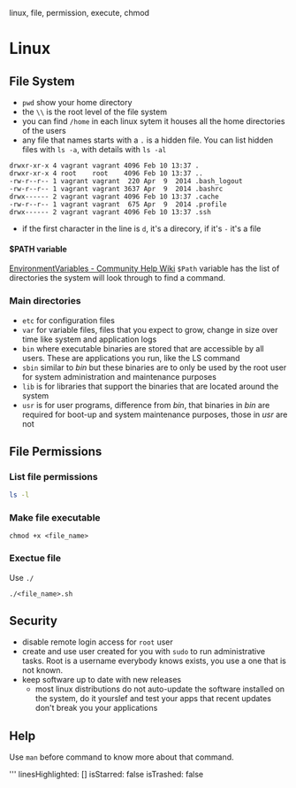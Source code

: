 linux, file, permission, execute, chmod

  # Linux
  
  ## File System
  - `pwd` show your home directory
  - the `\\` is the root level of the file system
  - you can find `/home` in each linux sytem it houses all the home directories of the users
  -  any file that names starts with a `.` is a hidden file. You can list hidden files with `ls -a`, with details with `ls -al`
  ```
  drwxr-xr-x 4 vagrant vagrant 4096 Feb 10 13:37 .
  drwxr-xr-x 4 root    root    4096 Feb 10 13:37 ..
  -rw-r--r-- 1 vagrant vagrant  220 Apr  9  2014 .bash_logout
  -rw-r--r-- 1 vagrant vagrant 3637 Apr  9  2014 .bashrc
  drwx------ 2 vagrant vagrant 4096 Feb 10 13:37 .cache
  -rw-r--r-- 1 vagrant vagrant  675 Apr  9  2014 .profile
  drwx------ 2 vagrant vagrant 4096 Feb 10 13:37 .ssh
  ```
  - if the first character in the line is `d`, it's a direcory, if it's `-` it's a file

  #### $PATH variable
  [EnvironmentVariables - Community Help Wiki](https://help.ubuntu.com/community/EnvironmentVariables)
  `$Path` variable has the list of directories the system will look through to find a command.
  
  ### Main directories
  - `etc` for configuration files
  - `var` for variable files, files that you expect to grow, change in size over time like system and application logs
  - `bin` where executable binaries are stored that are accessible by all users. These are applications you run, like the LS command
  - `sbin` similar to *bin* but these binaries are to only be used by the root user for system administration and maintenance purposes
  - `lib` is for libraries that support the binaries that are located around the system
  - `usr` is for user programs, difference from *bin*, that binaries in *bin* are required for boot-up and system maintenance purposes, those in *usr* are not 
  
  
  
## File Permissions

### List file permissions
```bash
ls -l
```

### Make file executable
```shell
chmod +x <file_name>
```

### Exectue file
Use `./`
```shell
./<file_name>.sh
```
  
  ## Security
  - disable remote login access for `root` user
  - create and use user created for you with `sudo` to run administrative tasks. Root is a username everybody knows exists, you use a one that is not known.
  - keep software up to date with new releases
      - most linux distributions do not auto-update the software installed on the system, do it yourslef and test your apps that recent updates don't break you your applications
  
  
  ## Help
  Use `man` before command to know more about that command.
  
'''
linesHighlighted: []
isStarred: false
isTrashed: false
